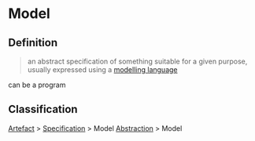 # Model
## Definition
> an abstract specification of something suitable for a given purpose, usually expressed using a [modelling language](modelling_language.md)

can be a program

## Classification
[Artefact](artefact.md) \> [Specification](specification.md) \> Model
[Abstraction](abstraction.md) \> Model
